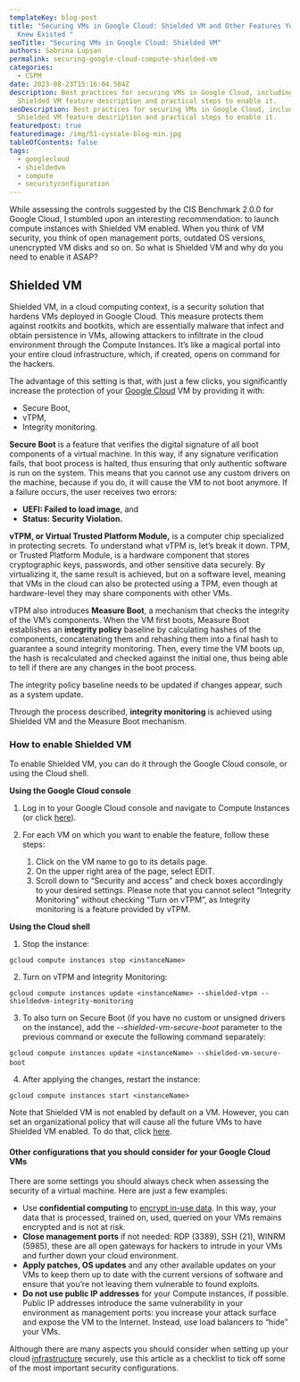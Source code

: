 ```yaml
---
templateKey: blog-post
title: "Securing VMs in Google Cloud: Shielded VM and Other Features You Never
  Knew Existed "
seoTitle: "Securing VMs in Google Cloud: Shielded VM"
authors: Sabrina Lupșan
permalink: securing-google-cloud-compute-shielded-vm
categories:
  - CSPM
date: 2023-08-23T15:16:04.584Z
description: Best practices for securing VMs in Google Cloud, including the
  Shielded VM feature description and practical steps to enable it.
seoDescription: Best practices for securing VMs in Google Cloud, including the
  Shielded VM feature description and practical steps to enable it.
featuredpost: true
featuredimage: /img/51-cyscale-blog-min.jpg
tableOfContents: false
tags:
  - googlecloud
  - shieldedvm
  - compute
  - securityconfiguration
---
```

While assessing the controls suggested by the CIS Benchmark 2.0.0 for Google Cloud, I stumbled upon an interesting recommendation: to launch compute instances with Shielded VM enabled. When you think of VM security, you think of open management ports, outdated OS versions, unencrypted VM disks and so on. So what is Shielded VM and why do you need to enable it ASAP? 



## Shielded VM 

Shielded VM, in a cloud computing context, is a security solution that hardens VMs deployed in Google Cloud. This measure protects them against rootkits and bootkits, which are essentially malware that infect and obtain persistence in VMs, allowing attackers to infiltrate in the cloud environment through the Compute Instances. It’s like a magical portal into your entire cloud infrastructure, which, if created, opens on command for the hackers.    

The advantage of this setting is that, with just a few clicks, you significantly increase the protection of your [Google Cloud](https://cyscale.com/use-cases/gcp-cloud-security/) VM by providing it with: 

* Secure Boot, 
* vTPM, 
* Integrity monitoring. 

**Secure Boot** is a feature that verifies the digital signature of all boot components of a virtual machine. In this way, if any signature verification fails, that boot process is halted, thus ensuring that only authentic software is run on the system. This means that you cannot use any custom drivers on the machine, because if you do, it will cause the VM to not boot anymore. If a failure occurs, the user receives two errors:

* **UEFI: Failed to load image**, and 
* **Status: Security Violation.** 

**vTPM, or Virtual Trusted Platform Module,** is a computer chip specialized in protecting secrets. To understand what vTPM is, let’s break it down. TPM, or Trusted Platform Module, is a hardware component that stores cryptographic keys, passwords, and other sensitive data securely. By virtualizing it, the same result is achieved, but on a software level, meaning that VMs in the cloud can also be protected using a TPM, even though at hardware-level they may share components with other VMs. 

vTPM also introduces **Measure Boot**, a mechanism that checks the integrity of the VM’s components. When the VM first boots, Measure Boot establishes an **integrity policy** baseline by calculating hashes of the components, concatenating them and rehashing them into a final hash to guarantee a sound integrity monitoring. Then, every time the VM boots up, the hash is recalculated and checked against the initial one, thus being able to tell if there are any changes in the boot process. 

The integrity policy baseline needs to be updated if changes appear, such as a system update. 

Through the process described, **integrity monitoring** is achieved using Shielded VM and the Measure Boot mechanism. 



### How to enable Shielded VM 

To enable Shielded VM, you can do it through the Google Cloud console, or using the Cloud shell.  

**Using the Google Cloud console** 

1. Log in to your Google Cloud console and navigate to Compute Instances (or click [here](https://console.cloud.google.com/compute/instances)). 
2. For each VM on which you want to enable the feature, follow these steps: 

   1. Click on the VM name to go to its details page.
   2. On the upper right area of the page, select EDIT. 
   3. Scroll down to “Security and access” and check boxes accordingly to your desired settings. Please note that you cannot select “Integrity Monitoring” without checking “Turn on vTPM”, as Integrity monitoring is a feature provided by vTPM. 

**Using the Cloud shell** 

1. Stop the instance: 

`gcloud compute instances stop <instanceName>`

2. Turn on vTPM and Integrity Monitoring: 

`gcloud compute instances update <instanceName> --shielded-vtpm --shieldedvm-integrity-monitoring`

3. To also turn on Secure Boot (if you have no custom or unsigned drivers on the instance), add the *\--shielded-vm-secure-boot* parameter to the previous command or execute the following command separately: 

`gcloud compute instances update <instanceName> --shielded-vm-secure-boot` 

4. After applying the changes, restart the instance: 

`gcloud compute instances start <instanceName>`

Note that Shielded VM is not enabled by default on a VM. However, you can set an organizational policy that will cause all the future VMs to have Shielded VM enabled. To do that, click [here](https://console.cloud.google.com/iam-admin/orgpolicies/compute-requireShieldedVm).  



#### Other configurations that you should consider for your Google Cloud VMs 

There are some settings you should always check when assessing the security of a virtual machine. Here are just a few examples: 

* Use **confidential computing** to [encrypt in-use data](https://cyscale.com/blog/types-of-encryption/). In this way, your data that is processed, trained on, used, queried on your VMs remains encrypted and is not at risk. 
* **Close management ports** if not needed: RDP (3389), SSH (21), WINRM (5985), these are all open gateways for hackers to intrude in your VMs and further down your cloud environment. 
* **Apply patches, OS updates** and any other available updates on your VMs to keep them up to date with the current versions of software and ensure that you’re not leaving them vulnerable to found exploits. 
* **Do not use public IP addresses** for your Compute instances, if possible. Public IP addresses introduce the same vulnerability in your environment as management ports: you increase your attack surface and expose the VM to the Internet. Instead, use load balancers to “hide” your VMs. 

Although there are many aspects you should consider when setting up your cloud [infrastructure](https://cyscale.com/blog/cloud-infrastructure-security/) securely, use this article as a checklist to tick off some of the most important security configurations.